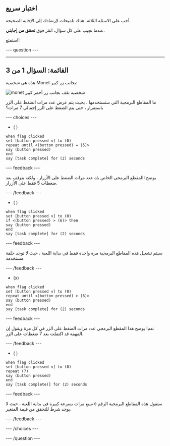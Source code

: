 ## اختبار سريع

أجب على الاسئلة الثلاثة. هناك تلميحات لإرشادك إلى الإجابة الصحيحة.

عندما تجيب على كل سؤال، انقر فوق **تحقق من إجابتي**.

استمتع!

--- question ---

---
القائمة: السؤال 1 من 3
---

هذه هي شخصية Monet بجانب زر كبير:

![monet شخصية تقف بجانب زر أحمر كبير](images/monet-by-button.png)

ما المقاطع البرمجية التي ستستخدمها ، بحيث يتم عرض عدد مرات الضغط على الزر باستمرار ، حتى يتم الضغط على الزر إجمالي 7 مرات؟


--- choices ---

- ( )

```blocks3
when flag clicked
set [button pressed v] to (0)
repeat until <(button pressed) = (5)>
say (button pressed)
end
say [task complete] for (2) seconds
```

  --- feedback ---

يوضح االمقطع البرمجي الخاص بك عدد مرات الضغط على الأزرار ، ولكنه يتوقف بعد ضغطات 5 فقط على الأزرار.

  --- /feedback ---

- ( )

```blocks3
when flag clicked
set [button pressed v] to (0)
if <(button pressed) > (6)> then
say (button pressed)
end
say [task complete] for (2) seconds
```

  --- feedback ---

سيتم تشغيل هذه المقاطع البرمجية مرة واحدة فقط في بداية اللعبة ، حيث لا توجد حلقة مستخدمة.

  --- /feedback ---

- (x)

```blocks3
when flag clicked
set [button pressed v] to (0)
repeat until <(button pressed) > (6)>
say (button pressed)
end
say [task complete] for (2) seconds
```

  --- feedback ---

نعم! يوضح هذا المقطع البرمجي عدد مرات الضغط على الزر في كل مرة ويقول إن المهمة قد اكتملت بعد 7 ضغطات على الزر.

  --- /feedback ---

- ( )

```blocks3
when flag clicked
set [button pressed v] to (0)
repeat (7)
say (button pressed)
end
say [task complete)] for (2) seconds
```
  --- feedback ---

ستقول هذه المقاطع البرمجية الرقم `0` سبع مرات بسرعة كبيرة في بداية اللعبة ، حيث لا يوجد شرط للتحقق من قيمة المتغير.

  --- /feedback ---

--- /choices ---

--- /question ---
